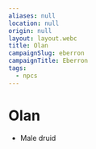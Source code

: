 ```yaml
---
aliases: null
location: null
origin: null
layout: layout.webc
title: Olan
campaignSlug: eberron
campaignTitle: Eberron
tags:
  - npcs
---
```

# Olan

- Male druid
